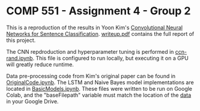 # COMP 551 - Assignment 4 - Group 2
This is a reproduction of the results in Yoon Kim's [Convolutional Neural Networks for Sentence Classification](https://github.com/yoonkim/CNN_sentence). [writeup.pdf](reports/writeup.pdf) contains the full report of this project.

The CNN repdroduction and hyperparameter tuning is performed in [ccn-rand.ipynb](models/cnn-rand.ipynb). This file is configured to run locally, but executing it on a GPU will greatly reduce runtime.

Data pre-processing code from Kim's original paper can be found in [OriginalCode.ipynb](models/OriginalCode.ipynb). The LSTM and Naive Bayes model implementations are located in [BasicModels.ipynb](models/BasicModels.ipynb). These files were written to be run on Google Colab, and the "baseFilepath" variable must match the location of the [data](data/) in your Google Drive.